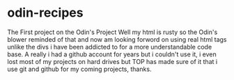 # odin-recipes
The First project on the Odin's Project 
Well my html is rusty so the Odin's blower reminded of that and now am looking forword on using real html tags unlike the divs i have been addicted to for a more understandable code base.
A really i had a github account for years but i couldn't use it, i even lost most of my projects on hard drives but TOP has made sure of it that i use git and github for my coming projects, thanks.